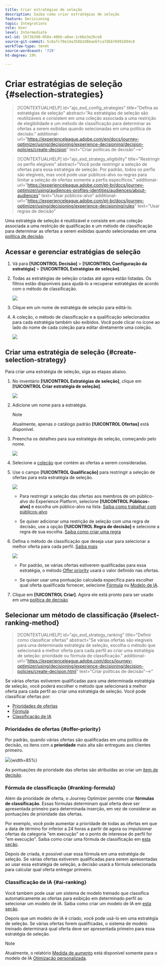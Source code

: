 ```yaml
---
title: Criar estratégias de seleção
description: Saiba como criar estratégias de seleção
feature: Decisioning
topic: Integrations
role: User
level: Intermediate
exl-id: 1b73b398-050a-40bb-a8ae-1c66e3e26ce8
source-git-commit: 5c8afc78e14a358b2d6baebfca7dbb76991894c8
workflow-type: tm+mt
source-wordcount: '729'
ht-degree: 19%

---
```


# Criar estratégias de seleção {#selection-strategies}

>[!CONTEXTUALHELP]
>id="ajo_exd_config_strategies"
>title="Defina as estratégias de seleção"
>abstract="As estratégias de seleção são reutilizáveis e consistem em uma coleção associada a uma restrição de elegibilidade e um método de classificação para determinar as ofertas a serem exibidas quando selecionadas em uma política de decisão."
>additional-url="https://experienceleague.adobe.com/en/docs/journey-optimizer/using/decisioning/experience-decisioning/decision-policies/create-decision" text="Criar políticas de decisão&quot;—>"

>[!CONTEXTUALHELP]
>id="ajo_exd_strategy_eligibility"
>title="Restringir os perfis elegíveis"
>abstract="Você pode restringir a seleção de ofertas para essa estratégia de seleção. Por padrão, todos os perfis são elegíveis, mas você pode usar públicos-alvo ou regras para limitar a seleção de ofertas somente a perfis específicos."
>additional-url="https://experienceleague.adobe.com/pt-br/docs/journey-optimizer/using/audiences-profiles-identities/audiences/about-audiences" text="Usar públicos-alvo"
>additional-url="https://experienceleague.adobe.com/pt-br/docs/journey-optimizer/using/decisioning/experience-decisioning/rules" text="Usar regras de decisão"

Uma estratégia de seleção é reutilizável e consiste em uma coleção associada a uma restrição de qualificação e um método de classificação para determinar as ofertas a serem exibidas quando selecionadas em uma [política de decisão](create-decision.md).

## Acessar e gerenciar estratégias de seleção

1. Vá para **[!UICONTROL Decisão]** > **[!UICONTROL Configuração da estratégia]** > **[!UICONTROL Estratégias de seleção]**.

1. Todas as estratégias de seleção criadas até agora estão listadas. Os filtros estão disponíveis para ajudá-lo a recuperar estratégias de acordo com o método de classificação.

   ![](assets/strategy-list-filters.png)

1. Clique em um nome de estratégia de seleção para editá-lo.

1. A coleção, o método de classificação e a qualificação selecionados para cada estratégia também são exibidos. Você pode clicar no ícone ao lado do nome de cada coleção para editar diretamente uma coleção.

   ![](assets/strategy-list-edit-collection.png)

## Criar uma estratégia de seleção {#create-selection-strategy}

Para criar uma estratégia de seleção, siga as etapas abaixo.

1. No inventário **[!UICONTROL Estratégias de seleção]**, clique em **[!UICONTROL Criar estratégia de seleção]**.

   ![](assets/strategy-create-button.png)

1. Adicione um nome para a estratégia.

   >[!NOTE]
   >
   >Atualmente, apenas o catálogo padrão **[!UICONTROL Ofertas]** está disponível.

1. Preencha os detalhes para sua estratégia de seleção, começando pelo nome.

   ![](assets/strategy-create-screen.png)

1. Selecione a [coleção](collections.md) que contém as ofertas a serem consideradas.

1. Use o campo **[!UICONTROL Qualificação]** para restringir a seleção de ofertas para esta estratégia de seleção.

   ![](assets/strategy-create-eligibility.png)

   * Para restringir a seleção das ofertas aos membros de um público-alvo do Experience Platform, selecione **[!UICONTROL Públicos-alvo]** e escolha um público-alvo na lista. [Saiba como trabalhar com públicos-alvo](../audience/about-audiences.md)

   * Se quiser adicionar uma restrição de seleção com uma regra de decisão, use a opção **[!UICONTROL Regra de decisão]** e selecione a regra de sua escolha. [Saiba como criar uma regra](rules.md)

1. Defina o método de classificação que deseja usar para selecionar a melhor oferta para cada perfil. [Saiba mais](#select-ranking-method)

   ![](assets/strategy-create-ranking.png)

   * Por padrão, se várias ofertas estiverem qualificadas para essa estratégia, o método [Offer priority](#offer-priority) usará o valor definido nas ofertas.

   * Se quiser usar uma pontuação calculada específica para escolher qual oferta qualificada fornecer, selecione [Fórmula](#ranking-formula) ou [Modelo de IA](#ai-ranking).

1. Clique em **[!UICONTROL Criar]**. Agora ele está pronto para ser usado em uma [política de decisão](create-decision.md)

## Selecionar um método de classificação {#select-ranking-method}

>[!CONTEXTUALHELP]
>id="ajo_exd_strategy_ranking"
>title="Definir como classificar ofertas"
>abstract="Se várias ofertas são elegíveis para uma determinada estratégia de seleção, escolha o método que selecionará a melhor oferta para cada perfil ao criar uma estratégia de seleção: prioridade ou fórmula de classificação."
>additional-url="https://experienceleague.adobe.com/docs/journey-optimizer/using/decisioning/experience-decisioning/decision-policies/create-decision.html" text="Criar políticas de decisão&quot;—>"

Se várias ofertas estiverem qualificadas para uma determinada estratégia de seleção, você poderá escolher o método que selecionará a melhor oferta para cada perfil ao criar uma estratégia de seleção. Você pode classificar ofertas por:

* [Prioridades de ofertas](#offer-priority)
* [Fórmula](#ranking-formula)
* [Classificação de IA](#ai-ranking)

### Prioridades de ofertas {#offer-priority}

Por padrão, quando várias ofertas são qualificadas em uma política de decisão, os itens com a **prioridade** mais alta são entregues aos clientes primeiro.

![](assets/item-priority.png){width=85%}

As pontuações de prioridade das ofertas são atribuídas ao criar um [item de decisão](items.md).

### Fórmula de classificação {#ranking-formula}

Além da prioridade de oferta, o Journey Optimizer permite criar **fórmulas de classificação**. Essas fórmulas determinam qual oferta deve ser apresentada primeiro para determinada inserção, em vez de considerar as pontuações de prioridade das ofertas.

Por exemplo, você pode aumentar a prioridade de todas as ofertas em que a data de término for inferior a 24 horas a partir de agora ou impulsionar ofertas da categoria &quot;em execução&quot; se o ponto de interesse do perfil for &quot;em execução&quot;. Saiba como criar uma fórmula de classificação em [esta seção](ranking/ranking-formulas.md).

Depois de criada, é possível usar essa fórmula em uma estratégia de seleção. Se várias ofertas estiverem qualificadas para serem apresentadas ao usar essa estratégia de seleção, a decisão usará a fórmula selecionada para calcular qual oferta entregar primeiro.

### Classificação de IA {#ai-ranking}

Você também pode usar um sistema de modelo treinado que classifica automaticamente as ofertas para exibição em determinado perfil ao selecionar um modelo de IA. Saiba como criar um modelo de IA em [esta seção](ranking/create-ai-models.md).

Depois que um modelo de IA é criado, você pode usá-lo em uma estratégia de seleção. Se várias ofertas forem qualificadas, o sistema de modelo treinado determinará qual oferta deve ser apresentada primeiro para essa estratégia de seleção.

>[!NOTE]
>
>Atualmente, o relatório [Medida de aumento](ranking/auto-optimization-model.md#lift) está disponível somente para o modelo de IA [Otimização personalizada](ranking/personalized-optimization-model.md).

